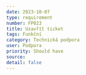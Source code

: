 ```yaml
---
date: 2023-10-07
type: requirement
number: FP023
title: Uzavřít ticket
tags: Funkční
category: Technická podpora
user: Podpora
priority: Should have
source: 
detail: false
---
```


